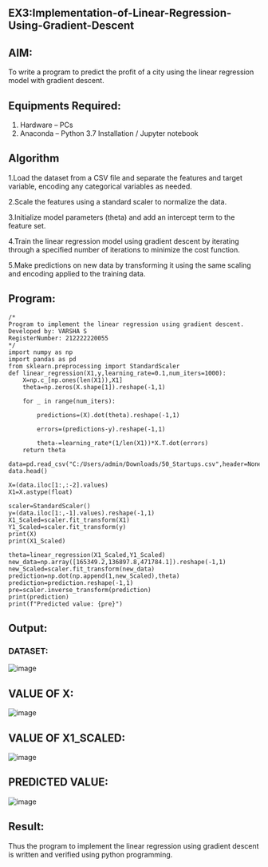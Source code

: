 ## EX3:Implementation-of-Linear-Regression-Using-Gradient-Descent

## AIM:
To write a program to predict the profit of a city using the linear regression model with gradient descent.

## Equipments Required:
1. Hardware – PCs
2. Anaconda – Python 3.7 Installation / Jupyter notebook

## Algorithm

1.Load the dataset from a CSV file and separate the features and target variable, encoding any categorical variables as needed.

2.Scale the features using a standard scaler to normalize the data.

3.Initialize model parameters (theta) and add an intercept term to the feature set.

4.Train the linear regression model using gradient descent by iterating through a specified number of iterations to minimize the cost function.

5.Make predictions on new data by transforming it using the same scaling and encoding applied to the training data.

## Program:
```
/*
Program to implement the linear regression using gradient descent.
Developed by: VARSHA S
RegisterNumber: 212222220055
*/
import numpy as np
import pandas as pd
from sklearn.preprocessing import StandardScaler
def linear_regression(X1,y,learning_rate=0.1,num_iters=1000):
    X=np.c_[np.ones(len(X1)),X1]
    theta=np.zeros(X.shape[1]).reshape(-1,1)
    
    for _ in range(num_iters):
        
        predictions=(X).dot(theta).reshape(-1,1)
        
        errors=(predictions-y).reshape(-1,1)
        
        theta-=learning_rate*(1/len(X1))*X.T.dot(errors)
    return theta

data=pd.read_csv("C:/Users/admin/Downloads/50_Startups.csv",header=None)
data.head()

X=(data.iloc[1:,:-2].values)
X1=X.astype(float)

scaler=StandardScaler()
y=(data.iloc[1:,-1].values).reshape(-1,1)
X1_Scaled=scaler.fit_transform(X1)
Y1_Scaled=scaler.fit_transform(y)
print(X)
print(X1_Scaled)

theta=linear_regression(X1_Scaled,Y1_Scaled)
new_data=np.array([165349.2,136897.8,471784.1]).reshape(-1,1)
new_Scaled=scaler.fit_transform(new_data)
prediction=np.dot(np.append(1,new_Scaled),theta)
prediction=prediction.reshape(-1,1)
pre=scaler.inverse_transform(prediction)
print(prediction)
print(f"Predicted value: {pre}")

```

## Output:

### DATASET:

![image](https://github.com/user-attachments/assets/44fa6415-1b09-416f-8881-0f18d3cf42f8)

## VALUE OF X:

![image](https://github.com/user-attachments/assets/10d620e2-2866-46c6-9da4-8499eaab72c4)

## VALUE OF X1_SCALED:

![image](https://github.com/user-attachments/assets/121f1f19-a0bb-468d-9028-7544d3b19978)

## PREDICTED VALUE:

![image](https://github.com/user-attachments/assets/4bb22d08-d9bf-4c69-a635-a0dc5990a758)


## Result:
Thus the program to implement the linear regression using gradient descent is written and verified using python programming.
